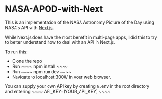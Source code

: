 # NASA-APOD-with-Next

This is an implementation of the NASA Astronomy Picture of the Day using NASA's API with [Next.js](https://github.com/zeit/next.js/).

While Next.js does have the most benefit in multi-page apps, I did this to try to better understand how to deal with an API in Next.js.

To run this:
* Clone the repo
* Run ~~~~ npm install ~~~~
* Run ~~~~ npm run dev ~~~~
* Navigate to localhost:3000/ in your web browser.

You can supply your own API key by creating a .env in the root directory and entering ~~~~ API_KEY=(YOUR_API_KEY) ~~~~
